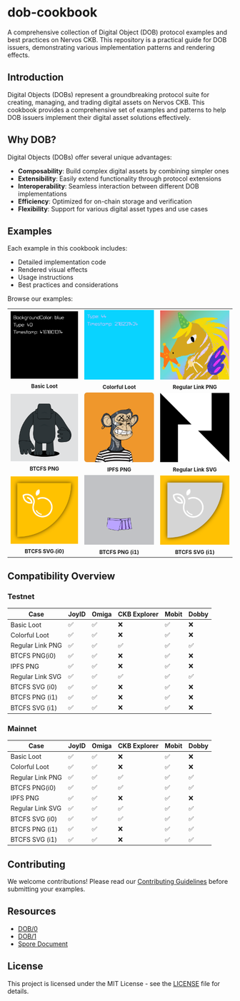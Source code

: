 # dob-cookbook
A comprehensive collection of Digital Object (DOB) protocol examples and best practices on Nervos CKB. This repository is a practical guide for DOB issuers, demonstrating various implementation patterns and rendering effects.


## Introduction

Digital Objects (DOBs) represent a groundbreaking protocol suite for creating, managing, and trading digital assets on Nervos CKB. This cookbook provides a comprehensive set of examples and patterns to help DOB issuers implement their digital asset solutions effectively.

## Why DOB?

Digital Objects (DOBs) offer several unique advantages:
- **Composability**: Build complex digital assets by combining simpler ones
- **Extensibility**: Easily extend functionality through protocol extensions
- **Interoperability**: Seamless interaction between different DOB implementations
- **Efficiency**: Optimized for on-chain storage and verification
- **Flexibility**: Support for various digital asset types and use cases

## Examples

Each example in this cookbook includes:
- Detailed implementation code
- Rendered visual effects
- Usage instructions
- Best practices and considerations

Browse our examples:

<div align="center">

<table>
  <tr>
    <td align="center" width="300">
      <div>
        <a href="examples/dob0/0.basic-loot.md">
          <img src="examples/assets/images/dob0/0.basic-loot-joyid.svg" width="240">
        </a>
        <br>
        <sub>
          <b>Basic Loot</b>
      </div>
    </td>
    <td align="center" width="300">
      <div>
        <a href="examples/dob0/1.colorful-loot.md">
          <img src="examples/assets/images/dob0/1.colorful-loot-joyid.svg" width="240">
        </a>
        <br>
        <sub>
          <b>Colorful Loot</b>
      </div>
    </td>
    <td align="center" width="300">
      <div>
        <a href="examples/dob0/2.regular-link-png.md">
          <img src="examples/assets/images/dob0/2.regular-link-png-joyid.svg" width="240">
        </a>
        <br>
        <sub>
          <b>Regular Link PNG</b>
      </div>
    </td>
  </tr>
  <tr>
    <td align="center" width="300">
      <div>
        <a href="examples/dob0/3.btcfs-i0-png.md">
          <img src="examples/assets/images/dob0/3.btcfs-png-joyid.svg" width="240">
        </a>
        <br>
        <sub>
          <b>BTCFS PNG</b>
      </div>
    </td>
    <td align="center" width="300">
      <div>
        <a href="examples/dob0/4.ipfs-png.md">
          <img src="examples/assets/images/dob0/4.ipfs-png-joyid.svg" width="240">
        </a>
        <br>
        <sub>
          <b>IPFS PNG</b>
      </div>
    </td>
    <td align="center" width="300">
      <div>
        <a href="examples/dob0/5.regular-link-svg.md">
          <img src="examples/assets/images/dob0/5.regular-link-svg-joyid.svg" width="240">
        </a>
        <br>
        <sub>
          <b>Regular Link SVG</b>
      </div>
    </td>
  </tr>
  <tr>
    <td align="center" width="300">
      <div>
        <a href="examples/dob0/6.btcfs-i0-svg.md">
          <img src="examples/assets/images/dob0/6.btcfs-i0-svg-joyid.svg" width="240">
        <sub>
          <b>BTCFS SVG (i0)</b>
        </sub>
        </a>
      </div>
    </td>
    <td align="center" width="300">
      <div>
        <a href="examples/dob0/7.btcfs-i1-png.md">
          <img src="examples/assets/images/dob0/7.btcfs-i1-png-joyid.svg" width="240">
        </a>
        <br>
        <sub>
          <b>BTCFS PNG (i1)</b>
      </div>
    </td>
    <td align="center" width="300">
      <div>
        <a href="examples/dob0/8.btcfs-i1-svg.md">
          <img src="examples/assets/images/dob0/8.btcfs-i1-svg-joyid.svg" width="240">
        </a>
        <br>
        <sub>
          <b>BTCFS SVG (i1)</b>
      </div>
    </td>
  </tr>
</table>
</div>

## Compatibility Overview

### Testnet
|    Case          | JoyID | Omiga | CKB Explorer | Mobit | Dobby |
| ---------------- | ----- | ----- | ------------ | ----- | ----- |
| Basic Loot       | ✅    | ✅     | ❌           | ✅     | ❌    |
| Colorful Loot    | ✅    | ✅     | ❌           | ✅     | ❌    |
| Regular Link PNG | ✅    | ✅     | ✅           | ✅     | ✅    |
| BTCFS PNG(i0)    | ✅    | ✅     | ❌           | ✅     | ❌    |
| IPFS PNG         | ✅    | ✅     | ❌           | ✅     | ❌    |
| Regular Link SVG | ✅    | ✅     | ✅           | ✅     | ✅    |
| BTCFS SVG (i0)   | ✅    | ✅     | ❌           | ✅     | ❌    |
| BTCFS PNG (i1)   | ✅    | ✅     | ❌           | ✅     | ❌    |
| BTCFS SVG (i1)   | ✅    | ✅     | ❌           | ✅     | ❌    |

### Mainnet
|    Case          | JoyID | Omiga | CKB Explorer | Mobit | Dobby |
| ---------------- | ----- | ----- | ------------ | ----- | ----- |
| Basic Loot       | ✅    | ✅     | ❌           | ✅     | ❌    |
| Colorful Loot    | ✅    | ✅     | ❌           | ✅     | ❌    |
| Regular Link PNG | ✅    | ✅     | ✅           | ✅     | ✅    |
| BTCFS PNG(i0)    | ✅    | ✅     | ✅           | ✅     | ✅    |
| IPFS PNG         | ✅    | ✅     | ❌           | ✅     | ❌    |
| Regular Link SVG | ✅    | ✅     | ✅           | ✅     | ✅    |
| BTCFS SVG (i0)   | ✅    | ✅     | ✅           | ✅     | ✅    |
| BTCFS PNG (i1)   | ✅    | ✅     | ❌           | ✅     | ✅    |
| BTCFS SVG (i1)   | ✅    | ✅     | ❌           | ✅     | ✅    |


## Contributing

We welcome contributions! Please read our [Contributing Guidelines](CONTRIBUTING.md) before submitting your examples.

## Resources

- [DOB/0](https://github.com/sporeprotocol/spore-dob-0)
- [DOB/1](https://github.com/sporeprotocol/spore-dob-1)
- [Spore Document](docs.spore.pro)

## License

This project is licensed under the MIT License - see the [LICENSE](LICENSE) file for details.
